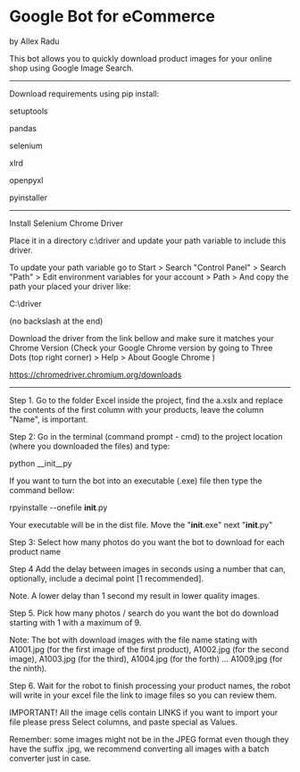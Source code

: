 # Google Bot for eCommerce
by Allex Radu

This bot allows you to quickly download product images for your online shop using Google Image Search.

---------------------------------------

Download requirements using pip install:

setuptools

pandas

selenium

xlrd

openpyxl

pyinstaller

---------------------------------------
Install Selenium Chrome Driver

Place it in a directory c:\driver and update your path variable to include this driver.

To update your path variable go to Start > Search "Control Panel" > Search "Path" > Edit environment variables for your account > Path > And copy the path your placed your driver like:

C:\driver

(no backslash at the end)

Download the driver from the link bellow and make sure it matches your Chrome Version (Check your Google Chrome version by going to Three Dots (top right corner) > Help > About Google Chrome )

https://chromedriver.chromium.org/downloads 

 ---------------------------------------
 
Step 1. Go to the folder Excel inside the project, find the a.xslx and replace the contents of the first column with your products, leave the column "Name", is important.

Step 2: Go in the terminal (command prompt - cmd) to the project location (where you downloaded the files) and type:

python  __init__py

If you want to turn the bot into an executable (.exe) file then type the command bellow: 

rpyinstalle --onefile __init__.py
 
Your executable will be in the dist file. Move the "__init__.exe" next "__init__.py" 

Step 3: Select how many photos do you want the bot to download for each product name
 
Step 4 Add the delay between images in seconds using a number that can, optionally, include a decimal point [1 recommended]. 

Note. A lower delay than 1 second my result in lower quality images.

Step 5. Pick how many photos / search do you want the bot do download starting with 1 with a maximum of 9.

Note: The bot with download images with the file name stating with A1001.jpg (for the first image of the first product), A1002.jpg (for the second image), A1003.jpg (for the third), A1004.jpg (for the forth) ... A1009.jpg (for the ninth).

Step 6. Wait for the robot to finish processing your product names, the robot will write in your excel file the link to image files so you can review them.

IMPORTANT! All the image cells contain LINKS if you want to import your file please press Select columns, and paste special as Values.

Remember: some images might not be in the JPEG format even though they have the suffix .jpg, we recommend converting all images with a batch converter just in case. 



 
